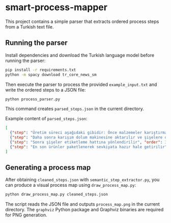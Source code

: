 # smart-process-mapper

This project contains a simple parser that extracts ordered process steps from a Turkish text file.

## Running the parser

Install dependencies and download the Turkish language model before running the parser:

```bash
pip install -r requirements.txt
python -m spacy download tr_core_news_sm
```

Then execute the parser to process the provided `example_input.txt` and write the ordered steps to a JSON file:

```bash
python process_parser.py
```

This command creates ``parsed_steps.json`` in the current directory.

Example content of ``parsed_steps.json``:

```json
[
  {"step": "Üretim süreci aşağıdaki gibidir: Önce malzemeler karıştırma bölümünde iyice karıştırılır", "order": 1},
  {"step": "Daha sonra karışım dolum makinesine aktarılır ve şişelere doldurulur", "order": 2},
  {"step": "Sonra şişeler etiketleme hattına yönlendirilir", "order": 3},
  {"step": "En son ürünler paketlenerek sevkiyata hazır hale getirilir", "order": 4}
]
```

## Generating a process map

After obtaining ``cleaned_steps.json`` with ``semantic_step_extractor.py``, you can produce a visual process map using ``draw_process_map.py``:

```bash
python draw_process_map.py cleaned_steps.json
```

The script reads the JSON file and outputs ``process_map.png`` in the current directory. The ``graphviz`` Python package and Graphviz binaries are required for PNG generation.
